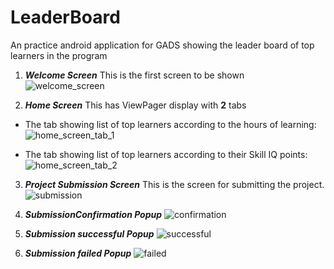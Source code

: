 # LeaderBoard
An practice android application for GADS showing the leader board of top learners in the program

1. ***Welcome Screen***
This is the first screen to be shown
![welcome_screen](<img align="left" width="80" height="200" src="https://user-images.githubusercontent.com/51927657/92480552-b8e85b00-f1ed-11ea-97af-7f104a8c01ef.jpeg">)

2. ***Home Screen***
This has ViewPager display with **2** tabs
- The tab showing list of top learners according to the hours of learning:
![home_screen_tab_1](<img align="left" width="80" height="200" src="https://user-images.githubusercontent.com/51927657/92481049-6e1b1300-f1ee-11ea-9d1d-b91ee66f6018.jpeg">)

- The tab showing list of top learners according to their Skill IQ points:
![home_screen_tab_2](<img align="left" width="80" height="200" src="https://user-images.githubusercontent.com/51927657/92481433-06b19300-f1ef-11ea-8ee6-829c331c9f73.jpeg">)

3. ***Project Submission Screen***
This is the screen for submitting the project.
![submission](<img align="left" width="80" height="200" src="https://user-images.githubusercontent.com/51927657/92481523-25178e80-f1ef-11ea-8190-04776a951490.jpeg">)


4. ***SubmissionConfirmation Popup***
![confirmation](<img align="left" width="80" height="200" src="https://user-images.githubusercontent.com/51927657/92481861-9b1bf580-f1ef-11ea-8d2c-f3f53a5059cf.jpeg">)

5. ***Submission successful Popup***
![successful](<img align="left" width="80" height="200" src="https://user-images.githubusercontent.com/51927657/92481966-c0106880-f1ef-11ea-87b6-d2d94e7ebb08.jpeg">)

6. ***Submission failed Popup***
![failed](<img align="left" width="80" height="200" src="https://user-images.githubusercontent.com/51927657/92482049-d74f5600-f1ef-11ea-8594-0c52b9621e5b.jpeg">)

